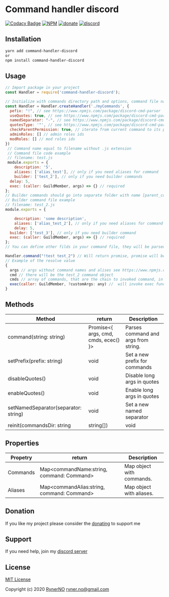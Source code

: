   

# Command handler discord
[![Codacy Badge](https://img.shields.io/codacy/grade/f21a6e132aa14835b2dd080b60c46bf9.svg?style=for-the-badge)](https://www.codacy.com/manual/ryner.no/command-handler-discord?utm_source=github.com&amp;utm_medium=referral&amp;utm_content=RynerNO/command-handler-discord&amp;utm_campaign=Badge_Grade) [![NPM](https://img.shields.io/npm/l/command-handler-discord?style=for-the-badge)](https://github.com/RynerNO/command-handler-discord/blob/master/LICENSE) [![donate](https://img.shields.io/badge/donate-Buy%20me%20a%20beer-FF5E5B?style=for-the-badge)](https://www.donationalerts.com/r/rynerno) [![discord](https://img.shields.io/badge/JOIN-DISCORD-7289DA?style=for-the-badge)](https://discord.gg/75NmVJa)

## Installation

```sh
yarn add command-handler-discord
or
npm install command-handler-discord

```

## Usage
```js
// Import package in your project
const Handler = require('command-handler-discord');

// Initialize with commands directory path and options, command file name will be command name and parser will try to found builder command in with name COMMAND-NAME_builder
const Handler = Handler.createHandler('./myCommands', {
  pefix: "!", // see https://www.npmjs.com/package/discord-cmd-parser
  useQuotes: true, // see https://www.npmjs.com/package/discord-cmd-parser
  namedSeparator: "-", // see https://www.npmjs.com/package/discord-cmd-parser
  quotesType: '"', // see https://www.npmjs.com/package/discord-cmd-parser
  checkParentPermission: true, // iterate from current command to its parrent and check if command caller match permisions lever for each of them
  adminRoles: [] // admin roles ids
  modRoles: [] // mod roles ids
})
 // Command name equal to filename without .js extension
 // Command file code example
 // filename: test.js
 module.exports = {
	description: '5',
	aliases: ['alias_test'], // only if you need aliases for command
	builder: ['test_2'], // only if you need builder commands
  delay: 5,
  exec: (caller: GuildMember, args) => {} // required
};
// Builder commands should go into separate folder with name [parent_command_name]_builder and file should have a name like in builder array of parrent command.
// Builder command file example
// filename: test_2.js
module.exports = {

	description: 'some description',
	aliases: ['alias_test_2'], // only if you need aliases for command
	delay: 5,
  builder: ['test_3'], // only if you need builder command
  exec: (caller: GuildMember, args) => {} // required
};
// You can define other filds in your command file, they will be parsed and you can use as you like

Handler.command("!test test_2") // Will return promise, promise will be resolved if command is found and rejected if not. use this to check if the command exists
// Example of the resolve value
{
  args // args without command names and alises see https://www.npmjs.com/package/discord-cmd-parser
  cmd // there will be the test_2 command object
  cmds // array of commands, that are the chain to invoked command, in that case there will be [test command object, test_2 command object]
  exec(caller: GuildMember, ?customArgs: any) //  will invoke exec function from test_2 command
}

```
## Methods

| Method | return | Description |
| ------ | ------ | ----------- |
| command(string: string) | Promise<{ args, cmd, cmds, ecec() }> | Parses command and args from string.|
| setPrefix(prefix: string) | void | Set a new prefix for commands |
| disableQuotes() | void | Disable long args in quotes |
| enableQuotes() | void | Enable long args in quotes |
| setNamedSeparator(separator: string) | void | Set a new named separator |
| reinit(commandsDir: string | string[]) | void | reinit handler with a new commands directory


## Properties

| Propetry | return | Description |
| ------ | ------ | ----------- |
| Commands | Map<commandName:string, command: Command> | Map object with commands.|
| Aliases | Map<commandAlias:string, command: Command> | Map object with aliases.|


## Donation

If you like my project please consider the [donating](https://www.donationalerts.com/r/rynerno) to support me

## Support

If you need help, join my [discord server](https://discord.gg/75NmVJa)

## License

[MIT License](https://github.com/RynerNO/command-handler-discord/blob/master/LICENSE)

Copyright (c) 2020 [RynerNO](https://github.com/RynerNO) <ryner.no@gmail.com>